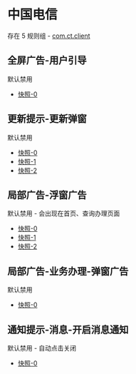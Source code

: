 # 中国电信

存在 5 规则组 - [com.ct.client](/src/apps/com.ct.client.ts)

## 全屏广告-用户引导

默认禁用

- [快照-0](https://i.gkd.li/import/12508971)

## 更新提示-更新弹窗

默认禁用

- [快照-0](https://i.gkd.li/import/12819594)
- [快照-1](https://i.gkd.li/import/13316168)
- [快照-2](https://i.gkd.li/import/13695096)

## 局部广告-浮窗广告

默认禁用 - 会出现在首页、查询办理页面

- [快照-0](https://i.gkd.li/import/12819676)
- [快照-1](https://i.gkd.li/import/12913735)
- [快照-2](https://i.gkd.li/import/13043345)

## 局部广告-业务办理-弹窗广告

默认禁用

- [快照-0](https://i.gkd.li/import/12913804)

## 通知提示-消息-开启消息通知

默认禁用 - 自动点击关闭

- [快照-0](https://i.gkd.li/import/13043522)
